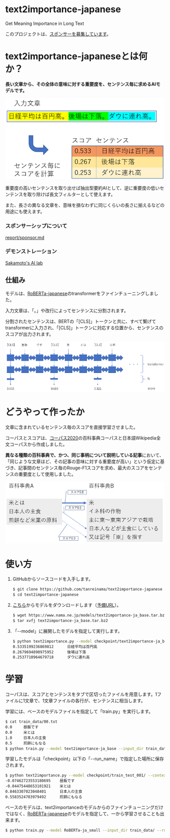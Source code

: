 # text2importance-japanese
Get Meaning Importance in Long Text    

このプロジェクトは、[スポンサーを募集しています](https://github.com/tanreinama/gpt2-japanese/blob/master/report/sponsor.md)。

# text2importance-japaneseとは何か？



**長い文章から、その全体の意味に対する重要度を、センテンス毎に求めるAIモデルです。**

![summary](report/summary.png)

重要度の高いセンテンスを取り出せば抽出型要約AIとして、逆に重要度の低いセンテンスを取り除けば長文フィルターとして使えます。

また、長さの異なる文章を、意味を損なわずに同じくらいの長さに揃えるなどの用途にも使えます。



### スポンサーシップについて

[report/sponsor.md](https://github.com/tanreinama/gpt2-japanese/blob/master/report/sponsor.md)

### デモンストレーション

[Sakamoto's AI lab](http://ailab.nama.ne.jp/#news2title)



## 仕組み



モデルは、[RoBERTa-japanese](https://github.com/tanreinama/RoBERTa-japanese)のtransformerをファインチューニングしました。

入力文章は、「。」や改行によってセンテンスに分割されます。

分割されたセンテンスは、BERTの「[CLS]」トークンと共に、すべて繋げてtransformerに入力され、「[CLS]」トークンに対応する位置から、センテンスのスコアが出力されます。



![transformer](report/transformer.png)



# どうやって作ったか



文章に含まれているセンテンス毎のスコアを直接学習させました。

コーパスとスコアは、[コーパス2020](https://github.com/tanreinama/gpt2-japanese/blob/master/report/corpus.md)の百科事典コーパスと日本語Wikipedia全文コーパスから作成しました。

**異なる種類の百科事典で、かつ、同じ事柄について説明している記事**において、「同じような文章ほど、その記事の意味に対する重要度が高い」という仮定に基づき、記事間のセンテンス毎のRouge-F1スコアを求め、最大のスコアをセンテンスの重要度として使用しました。

![corpus](report/corpus.png)



# 使い方



1. GitHubからソースコードを入手します。

   ```sh
   $ git clone https://github.com/tanreinama/text2importance-japanese
   $ cd text2importance-japanese
   ```

   

2. [こちら](https://www.nama.ne.jp/models/text2importance-ja_base.tar.bz2)からモデルをダウンロードします（[予備URL](http://ailab.nama.ne.jp/models/text2importance-ja_base.tar.bz2)）。

   ```sh
   $ wget https://www.nama.ne.jp/models/text2importance-ja_base.tar.bz2
   $ tar xvfj text2importance-ja_base.tar.bz2
   ```

   

3. 「--model」に展開したモデルを指定して実行します。

   ```sh
   $ python text2importance.py --model checkpoint/text2importance-ja_base --context "日経平均は百円高。後場は下落。ダウに連れ高。"
   0.5335199236869812      日経平均は百円高
   0.2679694890975952      後場は下落
   0.2537710964679718      ダウに連れ高
   ```



# 学習



コーパスは、スコアとセンテンスをタブで区切ったファイルを用意します。1ファイルに1文章で、1文章ファイルの各行が、センテンスに相当します。

学習には、ベースのモデルファイルを指定して「train.py」を実行します。

```sh
$ cat train_data/00.txt
0.0     昼飯です
0.0     米とは
1.0     日本人の主食
0.5     煎餅にもなる
$ python train.py --model text2importance-ja_base --input_dir train_data/ --run_name train_test_001 --num_epoch 40
```



学習したモデルは「checkpoint」以下の「--run_name」で指定した場所に保存されます。

```sh
$ python text2importance.py --model checkpoint/train_test_001/ --context "昼飯です。米とは。日本人の主食。煎餅にもなる。"
-0.07462723553180695    昼飯です
-0.04475448653101921    米とは
0.8463307023048401      日本人の主食
0.5583524703979492      煎餅にもなる
```



ベースのモデルは、text2importanceのモデルからのファインチューニングだけではなく、[RoBERTa-japanese](https://github.com/tanreinama/RoBERTa-japanese)のモデルを指定して、一から学習させることも出来ます。

```sh
$ python train.py --model RoBERTa-ja_small --input_dir train_data/ --run_name train_test_002 --num_epoch 40
```

